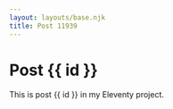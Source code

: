 ```yaml
---
layout: layouts/base.njk
title: Post 11939
---
```


# Post {{ id }}

This is post {{ id }} in my Eleventy project.

